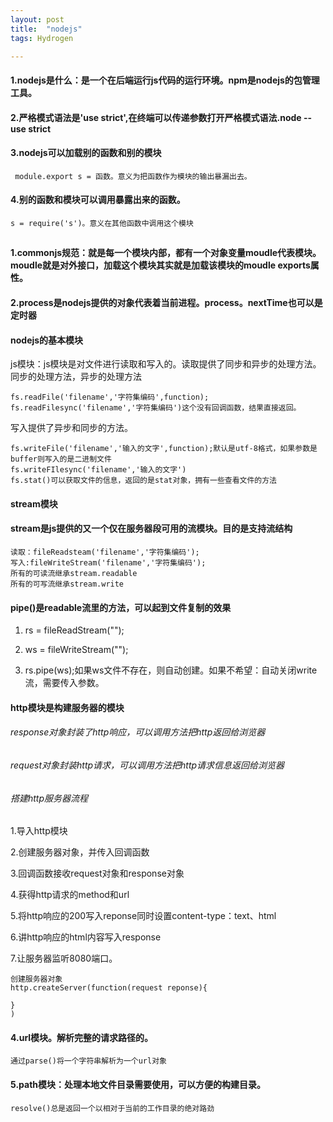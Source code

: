 ```yaml
---
layout: post
title:  "nodejs"
tags: Hydrogen

---
```


#### 1.nodejs是什么：是一个在后端运行js代码的运行环境。npm是nodejs的包管理工具。

#### 2.严格模式语法是'use strict',在终端可以传递参数打开严格模式语法.node --use strict

#### 3.nodejs可以加载别的函数和别的模块 

```
 module.export s = 函数。意义为把函数作为模块的输出暴漏出去。
```

#### 4.别的函数和模块可以调用暴露出来的函数。

```
s = require('s')。意义在其他函数中调用这个模块 
```

## 

#### 1.commonjs规范：就是每一个模块内部，都有一个对象变量moudle代表模块。moudle就是对外接口，加载这个模块其实就是加载该模块的moudle exports属性。

#### 2.process是nodejs提供的对象代表着当前进程。process。nextTime也可以是定时器



#### nodejs的基本模块

js模块：js模块是对文件进行读取和写入的。读取提供了同步和异步的处理方法。同步的处理方法，异步的处理方法

```
fs.readFile('filename','字符集编码',function);
fs.readFilesync('filename','字符集编码')这个没有回调函数，结果直接返回。
```

写入提供了异步和同步的方法。

```
fs.writeFile('filename','输入的文字',function);默认是utf-8格式，如果参数是buffer则写入的是二进制文件
fs.writeFIlesync('filename','输入的文字')
fs.stat()可以获取文件的信息，返回的是stat对象，拥有一些查看文件的方法

```

#### stream模块

#### stream是js提供的又一个仅在服务器段可用的流模块。目的是支持流结构

```
读取：fileReadsteam('filename','字符集编码');
写入:fileWriteStream('filename','字符集编码');
所有的可读流继承stream.readable
所有的可写流继承stream.write

```

#### pipe()是readable流里的方法，可以起到文件复制的效果

1. rs = fileReadStream("");

2. ws = fileWriteStream("");

3. rs.pipe(ws);如果ws文件不存在，则自动创建。如果不希望：自动关闭write流，需要传入参数。



#### http模块是构建服务器的模块

###### response对象封装了http响应，可以调用方法把http返回给浏览器

###### request对象封装http请求，可以调用方法把http请求信息返回给浏览器

###### 搭建http服务器流程

1.导入http模块

2.创建服务器对象，并传入回调函数

3.回调函数接收request对象和response对象

4.获得http请求的method和url

5.将http响应的200写入reponse同时设置content-type：text、html

6.讲http响应的html内容写入response

7.让服务器监听8080端口。

```
创建服务器对象
http.createServer(function(request reponse){

}
)
```

#### 4.url模块。解析完整的请求路径的。

```
通过parse()将一个字符串解析为一个url对象
```

#### 5.path模块：处理本地文件目录需要使用，可以方便的构建目录。

```
resolve()总是返回一个以相对于当前的工作目录的绝对路劲
```



#### #### 

[jekyll-docs]: https://jekyllrb.com/docs/home
[jekyll-gh]:   https://github.com/jekyll/jekyll
[jekyll-talk]: https://talk.jekyllrb.com/
